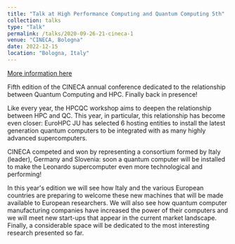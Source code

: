 ```yaml
---
title: "Talk at High Performance Computing and Quantum Computing 5th"
collection: talks
type: "Talk"
permalink: /talks/2020-09-26-21-cineca-1
venue: "CINECA, Bologna"
date: 2022-12-15
location: "Bologna, Italy"
---
```


[More information here](https://events.cineca.it/en/hpc/high-performance-computing-and-quantum-computing-fifth-edition/bologna-20221215)

Fifth edition of the CINECA annual conference dedicated to the relationship between Quantum Computing and HPC. Finally back in presence!

Like every year, the HPCQC workshop aims to deepen the relationship between HPC and QC. This year, in particular, this relationship has become even closer: EuroHPC JU has selected 6 hosting entities to install the latest generation quantum computers to be integrated with as many highly advanced supercomputers.

CINECA competed and won by representing a consortium formed by Italy (leader), Germany and Slovenia: soon a quantum computer will be installed to make the Leonardo supercomputer even more technological and performing!

In this year's edition we will see how Italy and the various European countries are preparing to welcome these new machines that will be made available to European researchers. We will also see how quantum computer manufacturing companies have increased the power of their computers and we will meet new start-ups that appear in the current market landscape. Finally, a considerable space will be dedicated to the most interesting research presented so far.
